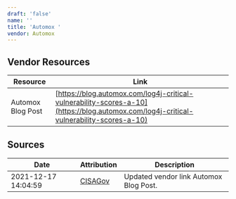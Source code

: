 ```yaml
---
draft: 'false'
name: ''
title: 'Automox '
vendor: Automox
---
```


## Vendor Resources
| Resource | Link |
| --- | --- |
| Automox Blog Post | [https://blog.automox.com/log4j-critical-vulnerability-scores-a-10](https://blog.automox.com/log4j-critical-vulnerability-scores-a-10) |



## Sources
| Date | Attribution | Description |
| --- | --- | --- |
| 2021-12-17 14:04:59 | [CISAGov](https://raw.githubusercontent.com/cisagov/log4j-affected-db/develop/README.md) | Updated vendor link Automox Blog Post.  |
